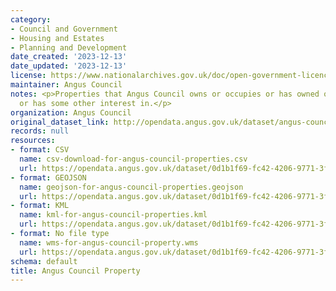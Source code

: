 ```yaml
---
category:
- Council and Government
- Housing and Estates
- Planning and Development
date_created: '2023-12-13'
date_updated: '2023-12-13'
license: https://www.nationalarchives.gov.uk/doc/open-government-licence/version/3/
maintainer: Angus Council
notes: <p>Properties that Angus Council owns or occupies or has owned or occupied
  or has some other interest in.</p>
organization: Angus Council
original_dataset_link: http://opendata.angus.gov.uk/dataset/angus-council-property
records: null
resources:
- format: CSV
  name: csv-download-for-angus-council-properties.csv
  url: https://opendata.angus.gov.uk/dataset/0d1b1f69-fc42-4206-9771-3f436fe5b315/resource/147d82cf-ccc2-401f-8c1b-ba4e7037517c/download/csv-download-for-angus-council-properties.csv
- format: GEOJSON
  name: geojson-for-angus-council-properties.geojson
  url: https://opendata.angus.gov.uk/dataset/0d1b1f69-fc42-4206-9771-3f436fe5b315/resource/05569095-69b5-44c3-b305-45dd6c16add1/download/geojson-for-angus-council-properties.geojson
- format: KML
  name: kml-for-angus-council-properties.kml
  url: https://opendata.angus.gov.uk/dataset/0d1b1f69-fc42-4206-9771-3f436fe5b315/resource/322f773b-30d1-48f2-bfa4-6fdf7b4411e3/download/kml-for-angus-council-properties.kml
- format: No file type
  name: wms-for-angus-council-property.wms
  url: https://opendata.angus.gov.uk/dataset/0d1b1f69-fc42-4206-9771-3f436fe5b315/resource/ca4905bb-8961-4ada-bcd0-68d5921755e2/download/wms-for-angus-council-property.wms
schema: default
title: Angus Council Property
---
```

